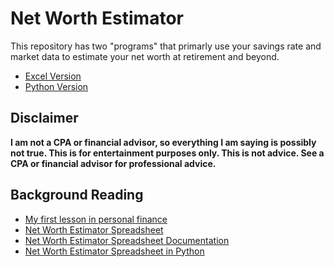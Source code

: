 # Net Worth Estimator

This repository has two "programs" that primarly use your savings rate and market data to estimate your net worth at retirement and beyond.

- [Excel Version](excel)
- [Python Version](python)

## Disclaimer

**I am not a CPA or financial advisor, so everything I am saying is possibly not true. This is for entertainment purposes only. This is not advice. See a CPA or financial advisor for professional advice.**

## Background Reading

- [My first lesson in personal finance](https://loufranco.com/blog/the-day-i-learned-about-personal-finance)
- [Net Worth Estimator Spreadsheet](https://loufranco.com/blog/very-simple-net-worth-estimator)
- [Net Worth Estimator Spreadsheet Documentation](https://loufranco.com/blog/the-net-worth-spreadsheet-documentation)
- [Net Worth Estimator Spreadsheet in Python](https://loufranco.com/blog/convert-net-worth-spreadsheet-to-vanilla-python)
